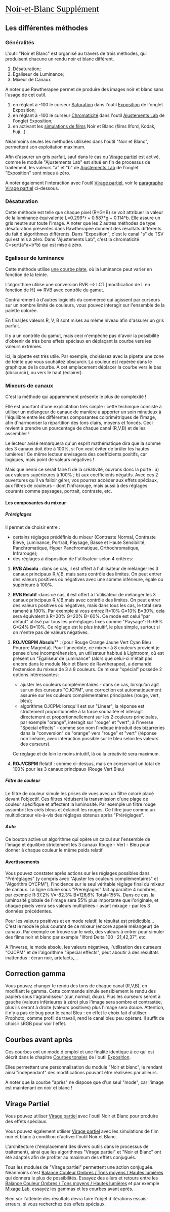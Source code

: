 <span style="color: #000000; background: none; overflow: hidden; page-break-after: avoid; font-size: 2.0em; font-family: Georgia,Times,serif; margin-top: 1em; margin-bottom: 0.25em; line-height: 1.3; padding: 0; border-bottom: 1px solid #AAAAAA;">Noir-et-Blanc
Supplément</span>

## Les différentes méthodes

### Généralités

L'outil "Noir et Blanc" est organisé au travers de trois méthodes, qui
produisent chacune un rendu noir et blanc différent.

1.  Désaturation;
2.  Egaliseur de Luminance;
3.  Mixeur de Canaux

A noter que Rawtherapee permet de produire des images noir et blanc sans
l'usage de cet outil.

1.  en réglant à -100 le curseur
    [Saturation](Exposure/fr#Saturation "wikilink") dans l'outil
    [Exposition](Exposure/fr "wikilink") de l'onglet Exposition;
2.  en réglant à -100 le curseur
    [Chromaticité](Lab_Adjustments/fr#Chromaticité "wikilink") dans
    l'outil [Ajustements Lab](Lab_Adjustments/fr "wikilink") de l'onglet
    Exposition;
3.  en activant les [simulations de
    films](Film_Simulation/fr "wikilink") Noir et Blanc (films Ilford,
    Kodak, Fuji...)

Néanmoins seules les méthodes utilisées dans l'outil "Noir et Blanc",
permettent son exploitation maximum.

Afin d'assurer un gris parfait, sauf dans le cas ou [Virage
partiel](Color_Toning/fr "wikilink") est activé, comme le module
"Ajustements Lab" est situé en fin de processus de traitement, les
valeurs "a" et "b" de [Ajustements Lab](Lab_Adjustments/fr "wikilink")
de l'onglet "Exposition" sont mises à zéro.

A noter également l'interaction avec l'outil [Virage
partiel](Color_Toning/fr "wikilink"), voir le [paragraphe Virage
partiel](#Virage_Partiel "wikilink") ci-dessous.

### Désaturation

Cette méthode est telle que chaque pixel (R=G=B) se voit attribuer la
valeur de la luminance équivalente L=0.299\*r + 0.587\*g + 0.114\*b.
Elle assure un gris neutre sur toute l'image. A noter que les 2 autres
méthodes de type désaturation présentes dans Rawtherapee donnent des
résultats différents du fait d'algorithmes différents. Dans
"Exposition", c'est le canal "s" de TSV qui est mis à zéro. Dans
"Ajustements Lab", c'est la chromaticité C=sqrt(a\*a+b\*b) qui est mise
à zéro.

### Egaliseur de luminance

Cette méthode utilise [une courbe
plate](General_Comments_About_Some_Toolbox_Widgets/fr#La_Courbe_Plate "wikilink"),
où la luminance peut varier en fonction de la teinte.

L'algorithme utilise une conversion RVB ==\> LCT \[modification de L en
fonction de H\] ==\> RVB avec contrôle du gamut.

Contrairement à d'autres logiciels du commerce qui agissent par curseurs
sur un nombre limité de couleurs, vous pouvez interagir sur l'ensemble
de la palette colorée.

En final,les valeurs R, V, B sont mises au même niveau afin d'assurer un
gris parfait.

Il y a un contrôle du gamut, mais ceci n'empêche pas d'avoir la
possibilité d'obtenir de très bons effets spéciaux en déplaçant la
courbe vers les valeurs extrêmes.

Ici, la pipette est très utile. Par exemple, choisissez avec la pipette
une zone de teinte que vous souhaitez obscurcir. La couleur est repérée
dans le graphique de la courbe. A cet emplacement déplacer la courbe
vers le bas (obscurcir), ou vers le haut (éclairer).

### Mixeurs de canaux

C'est la méthode qui apparemment présente le plus de complexité !

Elle est pourtant d'une explicitation très simple : cette technique
consiste à utiliser un mélangeur de canaux de manière à apporter un soin
minutieux à l'équilibre entre les différentes composantes
colorimétriques de l'image, afin d'harmoniser la répartition des tons
clairs, moyens et foncés. Ceci revient à prendre un pourcentage de
chaque canal (R,V,B) et de les assembler !

Le lecteur avisé remarquera qu'un esprit mathématique dira que la somme
des 3 canaux doit être à 100%, si l'on veut éviter de brûler les hautes
lumières ! Ce même lecteur envisagera des coefficients positifs, car
logiques, mais point de valeurs négatives !

Mais que nenni ce serait faire fi de la créativité, ouvrons donc la
porte :
a) aux valeurs supérieures à 100% ;
b) aux coefficients négatifs.
Avec ces 2 ouvertures qu'il va falloir gérer, vos pourrez accéder aux
effets spéciaux, aux filtres de couleurs - dont l'infrarouge, mais aussi
à des réglages courants comme paysages, portrait, contraste, etc.

#### Les composantes du mixeur

##### Préréglages

Il permet de choisir entre :

- certains réglages prédéfinis du mixeur (Contraste Normal, Contraste
  Elevé, Luminance, Portrait, Paysage, Basse et Haute Sensibilité,
  Panchromatique, Hyper Panchromatique, Orthochromatique, Infrarouge);
- des réglages à disposition de l'utilisateur selon 4 critères:

1.  **RVB Absolu** : dans ce cas, il est offert à l'utilisateur de
    mélanger les 3 canaux principaux R,V,B, mais sans contrôle des
    limites. On peut entrer des valeurs positives où négatives avec une
    somme inférieure, égale ou supérieure à 100%.
2.  **RVB Relatif** :dans ce cas, il est offert à l'utilisateur de
    mélanger les 3 canaux principaux R,V,B,mais avec contrôle des
    limites. On peut entrer des valeurs positives où négatives, mais
    dans tous les cas, le total sera ramené à 100%. Par exemple si vous
    entrez R=10% G=10% B=30%, cela sera équivalent à R=20% G=20% B=60%.
    Ce mode est celui "par défaut" utilisé par tous les préréglages
    fixes comme "Paysage": R=66% G=24% B=10%. Ce réglage est le plus
    intuitif, le plus simple, surtout si on n'entre pas de valeurs
    négatives.
3.  **ROJVCBPM Absolu**²² : (pour Rouge Orange Jaune Vert Cyan Bleu
    Pourpre Magenta). Pour l'anecdote, ce mixeur à 8 couleurs provient
    je pense d'une incompréhension, un utilisateur habitué à Lightroom,
    où est présent un "Égaliseur de Luminance" (alors que celui-ci
    n'était pas encore dans le module Noir et Blanc de Rawtherapee), a
    demandé l'extension du mixeur de 3 à 8 couleurs. Ce mixeur "spécial"
    possède 2 options intéressantes:
    - ajuster les couleurs complémentaires - dans ce cas, lorsqu’on agit
      sur un des curseurs "OJCPM", une correction est automatiquement
      assurée sur les couleurs complémentaires principales (rouge, vert,
      bleu);
    - algorithme OJCPM: lorsqu'il est sur "Linear", la réponse est
      strictement proportionnelle à la force souhaitée et interagit
      directement et proportionnellement sur les 2 couleurs principales,
      par exemple "orange", interagit sur "rouge" et "vert"; à l'inverse
      "Special effects" - comme son nom l'indique introduit des
      bizarreries dans la "conversion" de "orange" vers "rouge" et
      "vert" (réponse non linéaire, avec interaction possible sur le
      bleu selon les valeurs des curseurs).


    Ce réglage et de loin le moins intuitif, là où la créativité sera
    maximum.
4.  **ROJVCBPM** Relatif : comme ci-dessus, mais en conservant un total
    de 100% pour les 3 canaux principaux (Rouge Vert Bleu)

##### Filtre de couleur

Le filtre de couleur simule les prises de vues avec un filtre coloré
placé devant l'objectif. Ces filtres réduisent la transmission d'une
plage de couleur spécifique et affectent la luminosité. Par exemple un
filtre rouge assombrit les ciels bleus et éclaircit les rouges. Ce
filtre joue comme un multiplicateur vis-à-vis des réglages obtenus après
"Préréglages".

##### Auto

Ce bouton active un algorithme qui opère un calcul sur l'ensemble de
l'image et équilibre strictement les 3 canaux Rouge - Vert - Bleu pour
donner à chaque couleur le même poids relatif.

#### Avertissements

Vous pouvez constater après actions sur les réglages possibles dans
"Préréglages" (y compris avec "Ajuster les couleurs complémentaires" et
"Algorithm OYCPM"), l'incidence sur le seul véritable réglage final du
mixeur de canaux. La ligne située sous "Préréglages" fait apparaître 4
nombres, par exemple R:37.2% V=-82.3% B=126,6% Total=155%. Dans ce cas,
la luminosité globale de l'image sera 55% plus importante que
l'originale, et chaque pixels verra ses valeurs multipliées - avant
mixage - par les 3 données précédentes.

Pour les valeurs positives et en mode relatif, le résultat est
prédictible... C'est le mode le plus courant de ce mixeur (encore appelé
mélangeur) de canaux. Par exemple on trouve sur le web, des valeurs à
entrer pour simuler des films noir et blanc par exemple "Ilford Delta
100 : 21,42,37", etc.

A l'inverse, le mode absolu, les valeurs négatives, l'utilisation des
curseurs "OJCPM" et de l'algorithme "Special effects", peut aboutir à
des résultats inattendus : écran noir, artefacts,...

## Correction gamma

Vous pouvez changer le rendu des tons de chaque canal (R,V,B), en
modifiant le gamma. Cette commande simule sensiblement le rendu des
papiers sous l'agrandisseur (dur, normal, doux). Plus les curseurs
seront à gauche (valeurs inférieures à zéro) plus l'image sera sombre et
contrastée, plus ils seront à droite (valeurs positives) plus l'image
sera douce. Attention, il n'y a pas de bug pour le canal Bleu : en effet
le choix fait d'utiliser Prophoto, comme profil de travail, rend le
canal bleu peu opérant. Il suffit de choisir sRGB pour voir l'effet.

## Courbes avant après

Ces courbes ont un mode d'emploi et une finalité identique à ce qui est
décrit dans le chapitre [Courbes
tonales](Exposure/fr#Courbes_tonales "wikilink") de l'outil
[Exposition](Exposure/fr "wikilink").

Elles permettent une personnalisation du module "Noir et blanc", le
rendant ainsi "indépendant" des modifications pouvant être réalisées par
ailleurs.

A noter que la courbe "après" ne dispose que d'un seul "mode", car
l'image est maintenant en noir et blanc !

## Virage Partiel

Vous pouvez utiliser [Virage partiel](Color_Toning/fr "wikilink") avec
l'outil Noir et Blanc pour produire des effets spéciaux.

Vous pouvez également utiliser [Virage
partiel](Color_Toning/fr "wikilink") avec les simulations de film noir
et blanc à condition d'activer l'outil Noir et Blanc.

L'architecture (l'emplacement des divers outils dans le processus de
traitement), ainsi que les algorithmes "Virage partiel" et "Noir et
Blanc" ont été adaptés afin de profiter au maximum des effets conjugués.

Tous les modules de "Virage partiel" permettent une action conjuguée.
Néanmoins c'est [Balance Couleur Ombres / Tons moyens / Hautes
lumières](Color_Toning/fr#Balance_Couleur_Ombres/_Tons_Moyens_/_Hautes_Lumières "wikilink")
qui donnera le plus de possibilités. Essayez des allers et retours entre
les [Balance Couleur Ombres / Tons moyens / Hautes
lumières](Color_Toning/fr#Balance_Couleur_Ombres/_Tons_Moyens_/_Hautes_Lumières "wikilink")
et par exemple [Mixage
Lab](Color_Toning/fr#Particularités_Mixage_Lab_et_RVB_curseurs "wikilink"),
essayez les gammas et les courbes avant après.

Bien sûr l'atteinte des résultats devra faire l'objet d'itérations
essais-erreurs, si vous recherchez des effets spéciaux.